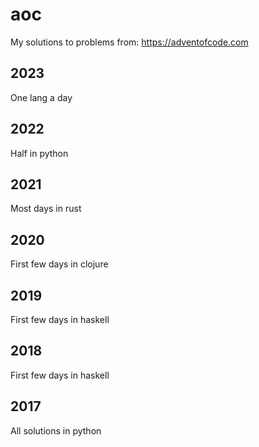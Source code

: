# aoc

My solutions to problems from: https://adventofcode.com

## 2023

One lang a day

## 2022

Half in python

## 2021

Most days in rust

## 2020

First few days in clojure

## 2019

First few days in haskell

## 2018

First few days in haskell

## 2017

All solutions in python